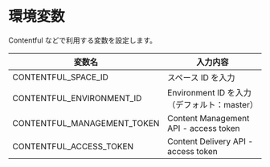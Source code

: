 # 環境変数

Contentful などで利用する変数を設定します。

| 変数名                      | 入力内容                                    |
| --------------------------- | ------------------------------------------- |
| CONTENTFUL_SPACE_ID         | スペース ID を入力                          |
| CONTENTFUL_ENVIRONMENT_ID   | Environment ID を入力（デフォルト：master） |
| CONTENTFUL_MANAGEMENT_TOKEN | Content Management API - access token       |
| CONTENTFUL_ACCESS_TOKEN     | Content Delivery API - access token         |
